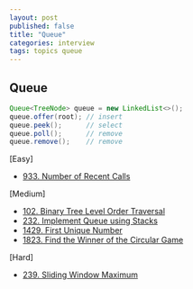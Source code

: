 ```yaml
---
layout: post
published: false
title: "Queue"
categories: interview
tags: topics queue 
---
```


## Queue

```java
Queue<TreeNode> queue = new LinkedList<>();
queue.offer(root); // insert
queue.peek();      // select
queue.poll();      // remove
queue.remove();    // remove
```

[Easy]
- [933. Number of Recent Calls](/interview/2023/05/26/number-of-recent-calls/)

[Medium]
- [102. Binary Tree Level Order Traversal](/interview/2023/05/21/binary-tree-level-order-traversal/)
- [232. Implement Queue using Stacks](/interview/2023/04/30/implement-queue-using-stacks/)
- [1429. First Unique Number](/interview/2023/08/13/first-unique-number/)
- [1823. Find the Winner of the Circular Game](/interview/2023/05/24/find-the-winner-of-the-circular-game/)

[Hard]
- [239. Sliding Window Maximum](/interview/2023/05/21/sliding-window-maximum/)
